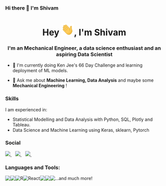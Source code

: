 ### Hi there 👋 I'm Shivam

<!--
**me-smishra27/me-smishra27** is a ✨ _special_ ✨ repository because its `README.md` (this file) appears on your GitHub profile.

Here are some ideas to get you started:

- 🔭 I’m currently working on Machine Learning
- 🌱 I’m currently learning Data Science
- 👯 I’m looking to collaborate on ...
- 🤔 I’m looking for help with ...
- 💬 Ask me about ...
- 📫 How to reach me: ...
- 😄 Pronouns: ...
- ⚡ Fun fact: ...
-->

<h1 align="center">Hey <img src="Hi.gif" width="40px" />, I'm Shivam</h1>
<h3 align="center">I'm an Mechanical Engineer, a data science enthusiast and an aspiring Data Scientist </h3>


- 👯 I'm currently doing Ken Jee's 66 Day Challenge and learning deployment of ML models.

- 💬 Ask me about **Machine Learning, Data Analysis** and maybe some **Mechanical Engineering** !


### Skills
I am experienced in:
- Statistical Modelling and Data Analysis with Python, SQL, Plotly and Tableau.
- Data Science and Machine Learning using Keras, sklearn, Pytorch


<p align='center'>

  ### Social
  
  <a href="https://www.linkedin.com/in/shivam-mishra01/">
    <img src="https://img.shields.io/badge/linkedin-%230077B5.svg?&style=for-the-badge&logo=linkedin&logoColor=white" />
  </a>&nbsp;&nbsp;
  
  <a href="https://www.instagram.com/shivam_mishra27/">
    <img src="https://img.shields.io/badge/instagram-%23E4405F.svg?&style=for-the-badge&logo=instagram&logoColor=white" />        
  </a>&nbsp;&nbsp;
  
  <a href="https://me-smishra27.medium.com/">
    <img src="https://img.shields.io/badge/Medium-12100E?style=for-the-badge&logo=medium&logoColor=white" />        
  </a>&nbsp;&nbsp;
  
  
</p>

  
### Languages and Tools:
<!--  SQL -->
<img align="left" src="https://img.shields.io/badge/MySQL-00000F?style=for-the-badge&logo=mysql&logoColor=white" />        

<!-- Python -->
<img align="left" src="https://img.shields.io/badge/Python-3776AB?style=for-the-badge&logo=python&logoColor=white" />        

<!-- R -->
<img align="left" alt="R" src="https://img.shields.io/badge/r-%23276DC3.svg?&style=for-the-badge&logo=r&logoColor=white"/>

<!-- React -->
<img align="left" alt="React" src="https://img.shields.io/badge/React-20232A?style=for-the-badge&logo=react&logoColor=61DAFB"/>

<!-- Java -->
<img align="left" src="https://img.shields.io/badge/Java-ED8B00?style=for-the-badge&logo=java&logoColor=white" />        

<!-- Tensorflow -->
<img align="left" src="https://img.shields.io/badge/TensorFlow-FF6F00?style=for-the-badge&logo=TensorFlow&logoColor=white" />        

<!-- AWS -->
<img align="left" src="https://img.shields.io/badge/Amazon_AWS-232F3E?style=for-the-badge&logo=amazon-aws&logoColor=white" />        

...and much more!
